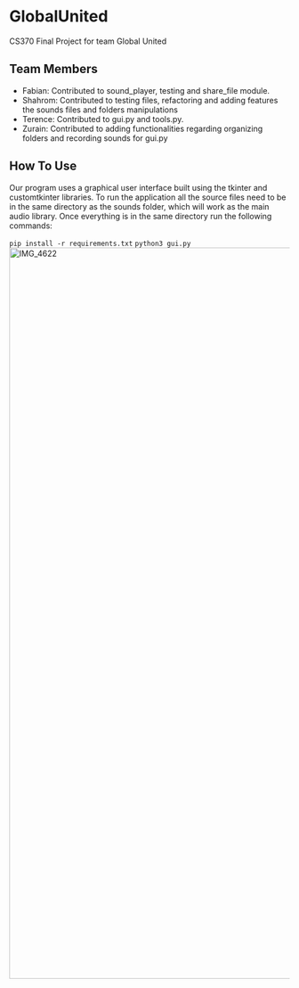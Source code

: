 # GlobalUnited
CS370 Final Project for team Global United
## Team Members
- Fabian: Contributed to sound_player, testing and share_file module.
- Shahrom: Contributed to testing files, refactoring and adding features the sounds files and folders manipulations
- Terence: Contributed to gui.py and tools.py.
- Zurain: Contributed to adding functionalities regarding organizing folders and recording sounds for gui.py

## How To Use
Our program uses a graphical user interface built using the tkinter and customtkinter libraries. To run the application all the source files need to be in the same directory as the sounds folder, which will work as the main audio library. Once everything is in the same directory run the following commands: 

``
pip install -r requirements.txt
``
``
python3 gui.py
``
<img width="1312" alt="IMG_4622" src="https://github.com/WhitmanCS370/GlobalUnited/assets/128567935/26e309ce-73c6-4dbc-bd6b-6d89275c15e3">






